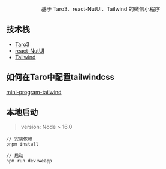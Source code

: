 
<div align="center">
基于 Taro3、react-NutUI、Tailwind 的微信小程序
</div>

## 技术栈
- [Taro3](https://nervjs.github.io/taro-docs/docs/)
- [react-NutUI](https://nutui.jd.com/taro/react/1x/#/zh-CN/guide/intro-react)
- [Tailwind](https://www.tailwindcss.cn/docs/configuration)

## 如何在Taro中配置tailwindcss

[mini-program-tailwind](https://github.com/dcasia/mini-program-tailwind)


## 本地启动

> version: Node > 16.0


```
// 安装依赖
pnpm install

// 启动
npm run dev:weapp

```
